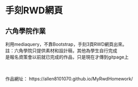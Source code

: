 <h1>手刻RWD網頁</h1>
<h2>六角學院作業</h2>
<p>利用mediaquery，不靠Bootstrap，手刻3頁RWD網頁出來。</br>註：六角學院只提供素材和設計稿，其他為學生自行完成</br>是報名資策會以前就已完成的作品，只是現在才傳到gitpage上</p>
</br>
</br>
作品網址：
https://allen8101070.github.io/MyRwdHomework/
